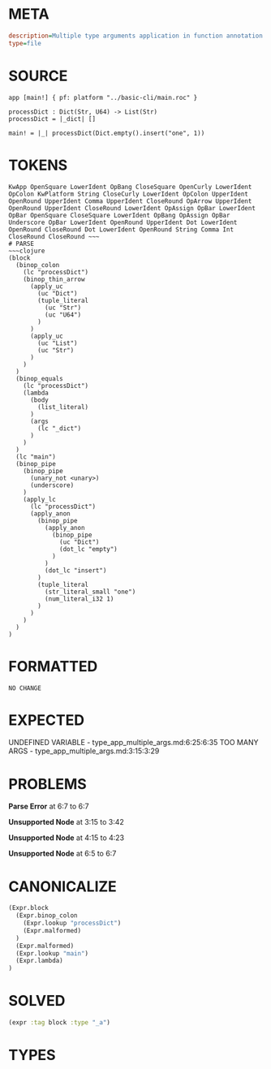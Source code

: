 # META
~~~ini
description=Multiple type arguments application in function annotation
type=file
~~~
# SOURCE
~~~roc
app [main!] { pf: platform "../basic-cli/main.roc" }

processDict : Dict(Str, U64) -> List(Str)
processDict = |_dict| []

main! = |_| processDict(Dict.empty().insert("one", 1))
~~~
# TOKENS
~~~text
KwApp OpenSquare LowerIdent OpBang CloseSquare OpenCurly LowerIdent OpColon KwPlatform String CloseCurly LowerIdent OpColon UpperIdent OpenRound UpperIdent Comma UpperIdent CloseRound OpArrow UpperIdent OpenRound UpperIdent CloseRound LowerIdent OpAssign OpBar LowerIdent OpBar OpenSquare CloseSquare LowerIdent OpBang OpAssign OpBar Underscore OpBar LowerIdent OpenRound UpperIdent Dot LowerIdent OpenRound CloseRound Dot LowerIdent OpenRound String Comma Int CloseRound CloseRound ~~~
# PARSE
~~~clojure
(block
  (binop_colon
    (lc "processDict")
    (binop_thin_arrow
      (apply_uc
        (uc "Dict")
        (tuple_literal
          (uc "Str")
          (uc "U64")
        )
      )
      (apply_uc
        (uc "List")
        (uc "Str")
      )
    )
  )
  (binop_equals
    (lc "processDict")
    (lambda
      (body
        (list_literal)
      )
      (args
        (lc "_dict")
      )
    )
  )
  (lc "main")
  (binop_pipe
    (binop_pipe
      (unary_not <unary>)
      (underscore)
    )
    (apply_lc
      (lc "processDict")
      (apply_anon
        (binop_pipe
          (apply_anon
            (binop_pipe
              (uc "Dict")
              (dot_lc "empty")
            )
          )
          (dot_lc "insert")
        )
        (tuple_literal
          (str_literal_small "one")
          (num_literal_i32 1)
        )
      )
    )
  )
)
~~~
# FORMATTED
~~~roc
NO CHANGE
~~~
# EXPECTED
UNDEFINED VARIABLE - type_app_multiple_args.md:6:25:6:35
TOO MANY ARGS - type_app_multiple_args.md:3:15:3:29
# PROBLEMS
**Parse Error**
at 6:7 to 6:7

**Unsupported Node**
at 3:15 to 3:42

**Unsupported Node**
at 4:15 to 4:23

**Unsupported Node**
at 6:5 to 6:7

# CANONICALIZE
~~~clojure
(Expr.block
  (Expr.binop_colon
    (Expr.lookup "processDict")
    (Expr.malformed)
  )
  (Expr.malformed)
  (Expr.lookup "main")
  (Expr.lambda)
)
~~~
# SOLVED
~~~clojure
(expr :tag block :type "_a")
~~~
# TYPES
~~~roc
~~~
